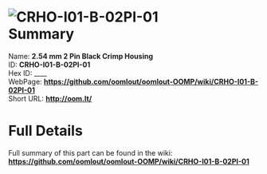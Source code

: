 
![CRHO-I01-B-02PI-01](https://github.com/oomlout/oomlout-OOMP/blob/master/parts/CRHO-I01-B-02PI-01/CRHO-I01-B-02PI-01_420.jpg)   
Summary
=================
  
Name: __2.54 mm 2 Pin Black Crimp Housing__    
ID: __CRHO-I01-B-02PI-01__   
Hex ID: ____   
WebPage: __https://github.com/oomlout/oomlout-OOMP/wiki/CRHO-I01-B-02PI-01__   
Short URL: __http://oom.lt/__   

Full Details
==========================
Full summary of this part can be found in the wiki:   
__https://github.com/oomlout/oomlout-OOMP/wiki/CRHO-I01-B-02PI-01__    

